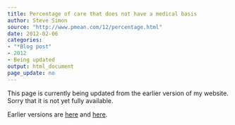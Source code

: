 ```yaml
---
title: Percentage of care that does not have a medical basis
author: Steve Simon
source: "http://www.pmean.com/12/percentage.html"
date: 2012-02-06
categories:
- "*Blog post"
- 2012
- Being updated
output: html_document
page_update: no
---
```


This page is currently being updated from the earlier version of my website. Sorry that it is not yet fully available.

<!---More--->

Earlier versions are [here][sim1] and [here][sim2].

[sim1]: http://www.pmean.com/12/percentage.html
[sim2]: http://new.pmean.com/care-with-medical-basis/
